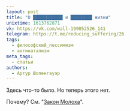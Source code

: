 ```yaml
---
layout: post
title: "О ███████████ и ████████ жизни"
unixtime: 1613762871
vk: https://vk.com/wall-199052526_141
telegram: https://t.me/reducing_suffering/26
tags:
  - философский_пессимизм
  - антинатализм
meta_tags:
  - статьи
authors:
  - Артур Шопенгауэр
---
```

Здесь что-то было. Но теперь этого нет.

Почему? См. "[Закон Молоха](711.html)".
